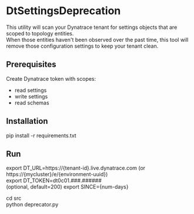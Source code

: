 # DtSettingsDeprecation

This utility will scan your Dynatrace tenant for settings objects that are scoped to topology entities.  
When those entities haven't been observed over the past time, this tool will remove those configuration settings to keep your tenant clean.

## Prerequisites

Create Dynatrace token with scopes:  
* read settings  
* write settings  
* read schemas  

## Installation

pip install -r requirements.txt

## Run

export DT_URL=https://{tenant-id}.live.dynatrace.com (or https://{mycluster}/e/{environment-uuid})  
export DT_TOKEN=dt0c01.###.######  
(optional, default=200) export SINCE={num-days}  
  
cd src  
python deprecator.py  